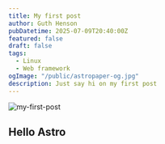 ```yaml
---
title: My first post
author: Guth Henson
pubDatetime: 2025-07-09T20:40:00Z
featured: false
draft: false
tags:
  - Linux
  - Web framework
ogImage: "/public/astropaper-og.jpg"
description: Just say hi on my first post
---
```


![my-first-post](@/assets/images/my-first-post.jpg)

## Hello Astro
